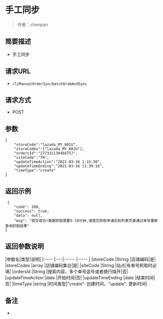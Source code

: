 # 手工同步

> 作者：chenpan

## 简要描述

- 手工同步

## 请求URL
- ` /lzManualOrderSyn/batchGrabAndSync `
  
## 请求方式
- POST 

## 参数
``` 
{
    "storeCode":"lazada_MY_001U",
	"storeCodes":["lazada_MY_001U"],
    "ordersId":"277331130484757",
	"siteCode":"TH",
    "updateTimeAction":"2021-03-16 1:15:30",
    "updateTimeEnding":"2021-03-16 11:39:16",
    "timeType":"create"
}
``` 
## 返回示例 

``` 
 {
    "code": 200,
    "success": true,
    "data": null,
    "msg": "提交成功!数据抓取需要5-10分钟,请提交抓取申请后到列表页面通过单号重新查询抓取结果"
}
```

## 返回参数说明 

|参数名|类型|说明|
|:----    |:---|:----- |-----   |
|storeCode |String   |店铺编码|是|
|storeCodes |array   |店铺编码集合|是|
|siteCode |String   |站点|有单号抓取时必填|
|ordersId |String   |搜索内容，多个单号逗号或者换行隔开|否|
|updateTimeAction |date   |开始时间|否|
|updateTimeEnding |date   |结束时间|否|
|timeType |string   |时间类型|"create": 创建时间，"update": 更新时间|

## 备注 

-